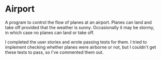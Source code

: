 # Airport
A program to control the flow of planes at an airport. Planes can land and take off provided that the weather is sunny. Occasionally it may be stormy, in which case no planes can land or take off.

I completed the user stories and wrote passing tests for them. I tried to implement checking whether planes were airborne or not, but I couldn't get these tests to pass, so I've commented them out.
